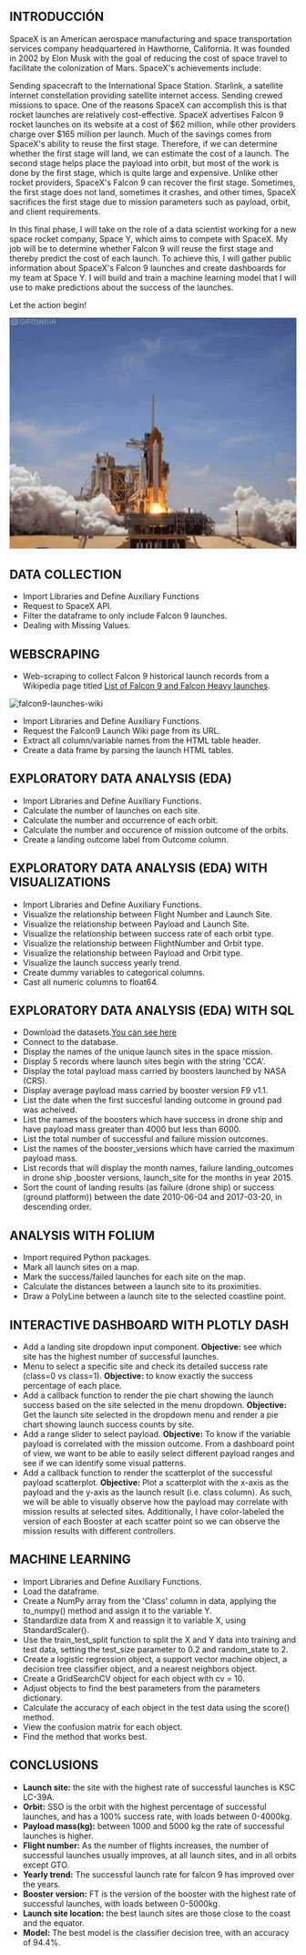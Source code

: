 ## INTRODUCCIÓN
SpaceX is an American aerospace manufacturing and space transportation services company headquartered in Hawthorne, California. It was founded in 2002 by Elon Musk with the goal of reducing the cost of space travel to facilitate the colonization of Mars. SpaceX's achievements include:

Sending spacecraft to the International Space Station.
Starlink, a satellite internet constellation providing satellite internet access.
Sending crewed missions to space.
One of the reasons SpaceX can accomplish this is that rocket launches are relatively cost-effective. SpaceX advertises Falcon 9 rocket launches on its website at a cost of $62 million, while other providers charge over $165 million per launch. Much of the savings comes from SpaceX's ability to reuse the first stage. Therefore, if we can determine whether the first stage will land, we can estimate the cost of a launch. The second stage helps place the payload into orbit, but most of the work is done by the first stage, which is quite large and expensive. Unlike other rocket providers, SpaceX's Falcon 9 can recover the first stage. Sometimes, the first stage does not land, sometimes it crashes, and other times, SpaceX sacrifices the first stage due to mission parameters such as payload, orbit, and client requirements.

In this final phase, I will take on the role of a data scientist working for a new space rocket company, Space Y, which aims to compete with SpaceX. My job will be to determine whether Falcon 9 will reuse the first stage and thereby predict the cost of each launch. To achieve this, I will gather public information about SpaceX's Falcon 9 launches and create dashboards for my team at Space Y. I will build and train a machine learning model that I will use to make predictions about the success of the launches.

Let the action begin!

<img src="COHETE.gif" alt="COHETE" width="800">

## DATA COLLECTION

* Import Libraries and Define Auxiliary Functions
* Request to SpaceX API.
* Filter the dataframe to only include Falcon 9 launches.
* Dealing with Missing Values.

## WEBSCRAPING

* Web-scraping to collect Falcon 9 historical launch records from a Wikipedia page titled [List of Falcon 9 and Falcon Heavy launches](https://en.wikipedia.org/wiki/List_of_Falcon_9_and_Falcon_Heavy_launches).

![falcon9-launches-wiki](https://github.com/user-attachments/assets/af0df148-3f39-409b-9199-55213969a221)

* Import Libraries and Define Auxiliary Functions.
* Request the Falcon9 Launch Wiki page from its URL.
* Extract all column/variable names from the HTML table header.
* Create a data frame by parsing the launch HTML tables.

## EXPLORATORY DATA ANALYSIS (EDA)

* Import Libraries and Define Auxiliary Functions.
* Calculate the number of launches on each site.
* Calculate the number and occurrence of each orbit.
* Calculate the number and occurence of mission outcome of the orbits.
* Create a landing outcome label from Outcome column.

## EXPLORATORY DATA ANALYSIS (EDA) WITH VISUALIZATIONS

* Import Libraries and Define Auxiliary Functions.
* Visualize the relationship between Flight Number and Launch Site.
* Visualize the relationship between Payload and Launch Site.
* Visualize the relationship between success rate of each orbit type.
* Visualize the relationship between FlightNumber and Orbit type.
* Visualize the relationship between Payload and Orbit type.
* Visualize the launch success yearly trend.
* Create dummy variables to categorical columns.
* Cast all numeric columns to float64.

## EXPLORATORY DATA ANALYSIS (EDA) WITH SQL

* Download the datasets.[You can see here](https://github.com/Mai-de-jerez/IBM_Applied_Data_Science_Capstone/blob/main/DATASET/Spacex.csv)
* Connect to the database.
* Display the names of the unique launch sites in the space mission.
* Display 5 records where launch sites begin with the string 'CCA'.
* Display the total payload mass carried by boosters launched by NASA (CRS).
* Display average payload mass carried by booster version F9 v1.1.
* List the date when the first succesful landing outcome in ground pad was acheived.
* List the names of the boosters which have success in drone ship and have payload mass greater than 4000 but less than 6000.
* List the total number of successful and failure mission outcomes.
* List the names of the booster_versions which have carried the maximum payload mass.
* List records that will display the month names, failure landing_outcomes in drone ship ,booster versions, launch_site for the months in year 2015.
* Sort the count of landing results (as failure (drone ship) or success (ground platform)) between the date 2010-06-04 and 2017-03-20, in descending order.

## ANALYSIS WITH FOLIUM

* Import required Python packages.
* Mark all launch sites on a map.
* Mark the success/failed launches for each site on the map.
* Calculate the distances between a launch site to its proximities.
* Draw a PolyLine between a launch site to the selected coastline point.

## INTERACTIVE DASHBOARD WITH PLOTLY DASH


* Add a landing site dropdown input component.
  **Objective:** see which site has the highest number of successful launches.
* Menu to select a specific site and check its detailed success rate (class=0 vs class=1).
  **Objective:** to know exactly the success percentage of each place.
* Add a callback function to render the pie chart showing the launch success based on the site selected in the menu
dropdown.
  **Objective:** Get the launch site selected in the dropdown menu and render a pie chart showing launch success counts by site.
* Add a range slider to select payload.
  **Objective:** To know if the variable payload is correlated with the mission outcome. From a dashboard point of view, we want to be able to easily select different payload ranges and see if we can identify some visual patterns.
* Add a callback function to render the scatterplot of the successful payload scatterplot.
  **Objective:** Plot a scatterplot with the x-axis as the payload and the y-axis as the launch result (i.e. class column). As such, we will be able to visually observe how the payload may correlate with mission results at selected sites. Additionally, I have color-labeled the version of each Booster at each scatter point so we can observe the mission results with different controllers.

## MACHINE LEARNING

* Import Libraries and Define Auxiliary Functions.
* Load the dataframe.
* Create a NumPy array from the 'Class' column in data, applying the to_numpy() method and assign it to the variable Y.
* Standardize data from X and reassign it to variable X, using StandardScaler().
* Use the train_test_split function to split the X and Y data into training and test data, setting the test_size parameter 
 to 0.2 and random_state to 2.
* Create a logistic regression object, a support vector machine object, a decision tree classifier object, and a nearest neighbors object.
* Create a GridSearchCV object for each object with cv = 10.
* Adjust objects to find the best parameters from the parameters dictionary.
* Calculate the accuracy of each object in the test data using the score() method.
* View the confusion matrix for each object.
* Find the method that works best.

## CONCLUSIONS

* **Launch site:** the site with the highest rate of successful launches is KSC LC-39A.
* **Orbit:** SSO is the orbit with the highest percentage of successful launches, and has a 100% success rate, with loads between 0-4000kg.
* **Payload mass(kg):** between 1000 and 5000 kg the rate of successful launches is higher.
* **Flight number:** As the number of flights increases, the number of successful launches usually improves, at all launch sites, and in all orbits except GTO.
* **Yearly trend:** The successful launch rate for falcon 9 has improved over the years.
* **Booster version:** FT is the version of the booster with the highest rate of successful launches, with loads between 0-5000kg.
* **Launch site location:** the best launch sites are those close to the coast and the equator.
* **Model:** The best model is the classifier decision tree, with an accuracy of 94.4%.










